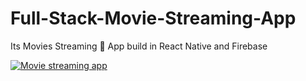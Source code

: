 # Full-Stack-Movie-Streaming-App
Its Movies Streaming 🎥  App build in React Native and Firebase


[![Movie streaming app](http://img.youtube.com/vi/UJ0yJSFS08E/0.jpg)](http://www.youtube.com/watch?v=UJ0yJSFS08E "Movie streaming app")

